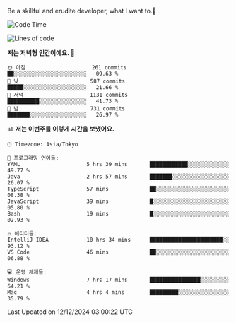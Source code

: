 Be a skillful and erudite developer, what I want to.👶

<!--START_SECTION:waka-->
![Code Time](http://img.shields.io/badge/Code%20Time-1%2C473%20hrs%2026%20mins-blue)

![Lines of code](https://img.shields.io/badge/%EC%A0%80%EB%8A%94%20%EC%97%AC%ED%83%9C%EA%B9%8C%EC%A7%80%20-918.3%20thousand%20%EC%A4%84%EC%9D%98%20%EC%BD%94%EB%93%9C%EB%A5%BC%20%EC%9E%91%EC%84%B1%ED%96%88%EC%96%B4%EC%9A%94.-blue)

**저는 저녁형 인간이에요. 🦉** 

```text
🌞 아침                     261 commits         ██░░░░░░░░░░░░░░░░░░░░░░░   09.63 % 
🌆 낮　                     587 commits         █████░░░░░░░░░░░░░░░░░░░░   21.66 % 
🌃 저녁                     1131 commits        ██████████░░░░░░░░░░░░░░░   41.73 % 
🌙 밤　                     731 commits         ███████░░░░░░░░░░░░░░░░░░   26.97 % 
```


📊 **저는 이번주를 이렇게 시간을 보냈어요.** 

```text
🕑︎ Timezone: Asia/Tokyo

💬 프로그래밍 언어들: 
YAML                     5 hrs 39 mins       ████████████░░░░░░░░░░░░░   49.77 % 
Java                     2 hrs 57 mins       ███████░░░░░░░░░░░░░░░░░░   26.07 % 
TypeScript               57 mins             ██░░░░░░░░░░░░░░░░░░░░░░░   08.38 % 
JavaScript               39 mins             █░░░░░░░░░░░░░░░░░░░░░░░░   05.80 % 
Bash                     19 mins             █░░░░░░░░░░░░░░░░░░░░░░░░   02.93 % 

🔥 에디터들: 
IntelliJ IDEA            10 hrs 34 mins      ███████████████████████░░   93.12 % 
VS Code                  46 mins             ██░░░░░░░░░░░░░░░░░░░░░░░   06.88 % 

💻 운영 체제들: 
Windows                  7 hrs 17 mins       ████████████████░░░░░░░░░   64.21 % 
Mac                      4 hrs 4 mins        █████████░░░░░░░░░░░░░░░░   35.79 % 
```


 Last Updated on 12/12/2024 03:00:22 UTC
<!--END_SECTION:waka-->
